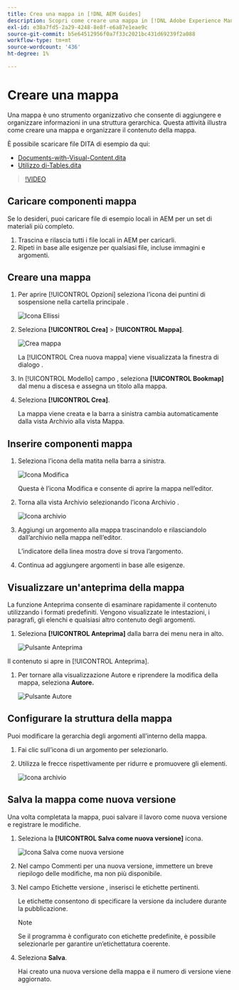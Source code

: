 ```yaml
---
title: Crea una mappa in [!DNL AEM Guides]
description: Scopri come creare una mappa in [!DNL Adobe Experience Manager Guides]
exl-id: e38a7fd5-2a29-4248-8e8f-e6a87e1eae9c
source-git-commit: b5e64512956f0a7f33c2021bc431d69239f2a088
workflow-type: tm+mt
source-wordcount: '436'
ht-degree: 1%

---
```


# Creare una mappa

Una mappa è uno strumento organizzativo che consente di aggiungere e organizzare informazioni in una struttura gerarchica. Questa attività illustra come creare una mappa e organizzare il contenuto della mappa.

È possibile scaricare file DITA di esempio da qui:

* [Documents-with-Visual-Content.dita](assets/working-with-maps/Documents-with-Visual-Content.dita)
* [Utilizzo di-Tables.dita](assets/working-with-maps/Working-with-Tables.dita)

>[!VIDEO](https://video.tv.adobe.com/v/336725?quality=12&learn=on)

## Caricare componenti mappa

Se lo desideri, puoi caricare file di esempio locali in AEM per un set di materiali più completo.

1. Trascina e rilascia tutti i file locali in AEM per caricarli.
1. Ripeti in base alle esigenze per qualsiasi file, incluse immagini e argomenti.

## Creare una mappa

1. Per aprire [!UICONTROL Opzioni] seleziona l’icona dei puntini di sospensione nella cartella principale .

   ![Icona Ellissi](images/lesson-8/ellipses-9.png)

1. Seleziona **[!UICONTROL Crea]** > **[!UICONTROL Mappa]**.


   ![Crea mappa](images/lesson-8/create-map-with-markings.png)

   La [!UICONTROL Crea nuova mappa] viene visualizzata la finestra di dialogo .

1. In [!UICONTROL Modello] campo , seleziona **[!UICONTROL Bookmap]** dal menu a discesa e assegna un titolo alla mappa.
1. Seleziona **[!UICONTROL Crea]**.

   La mappa viene creata e la barra a sinistra cambia automaticamente dalla vista Archivio alla vista Mappa.

## Inserire componenti mappa

1. Seleziona l’icona della matita nella barra a sinistra.

   ![Icona Modifica](images/lesson-8/pencil-icon.png)

   Questa è l’icona Modifica e consente di aprire la mappa nell’editor.

1. Torna alla vista Archivio selezionando l’icona Archivio .

   ![Icona archivio](images/common/repository-icon.png)

1. Aggiungi un argomento alla mappa trascinandolo e rilasciandolo dall’archivio nella mappa nell’editor.

   L’indicatore della linea mostra dove si trova l’argomento.

1. Continua ad aggiungere argomenti in base alle esigenze.

## Visualizzare un&#39;anteprima della mappa

La funzione Anteprima consente di esaminare rapidamente il contenuto utilizzando i formati predefiniti. Vengono visualizzate le intestazioni, i paragrafi, gli elenchi e qualsiasi altro contenuto degli argomenti.

1. Seleziona **[!UICONTROL Anteprima]** dalla barra dei menu nera in alto.

   ![Pulsante Anteprima](images/common/select-preview.png)

Il contenuto si apre in [!UICONTROL Anteprima].

1. Per tornare alla visualizzazione Autore e riprendere la modifica della mappa, seleziona **Autore.**

   ![Pulsante Autore](images/lesson-5/author-map.png)

## Configurare la struttura della mappa

Puoi modificare la gerarchia degli argomenti all’interno della mappa.

1. Fai clic sull’icona di un argomento per selezionarlo.
2. Utilizza le frecce rispettivamente per ridurre e promuovere gli elementi.

   ![Icona archivio](images/lesson-8/left-right.png)

## Salva la mappa come nuova versione

Una volta completata la mappa, puoi salvare il lavoro come nuova versione e registrare le modifiche.

1. Seleziona la **[!UICONTROL Salva come nuova versione]** icona.

   ![Icona Salva come nuova versione](images/common/save-as-new-version.png)

1. Nel campo Commenti per una nuova versione, immettere un breve riepilogo delle modifiche, ma non più disponibile.

1. Nel campo Etichette versione , inserisci le etichette pertinenti.

   Le etichette consentono di specificare la versione da includere durante la pubblicazione.

   >[!NOTE]
   > 
   > Se il programma è configurato con etichette predefinite, è possibile selezionarle per garantire un’etichettatura coerente.

1. Seleziona **Salva**.

   Hai creato una nuova versione della mappa e il numero di versione viene aggiornato.
